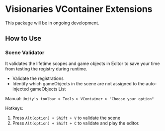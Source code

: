 # Visionaries VContainer Extensions
This package will be in ongoing development.

## How to Use
### Scene Validator
It validates the lifetime scopes and game objects in Editor to save your time from testing the registry during runtime.
- Validate the registrations
- Identify which gameObjects in the scene are not assigned to the auto-injected gameObjects List

Manual: `Unity's toolbar > Tools > VContainer > "Choose your option"`

Hotkeys:
1. Press `Alt(option) + Shift + V` to validate the scene
2. Press `Alt(option) + Shift + C` to validate and play the editor.